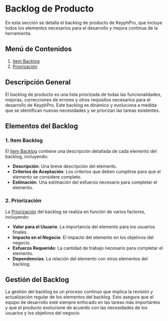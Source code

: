 # Backlog de Producto

En esta sección se detalla el backlog de producto de KeyphPro, que incluye todos los elementos necesarios para el desarrollo y mejora continua de la herramienta.

## Menú de Contenidos

1. [Item Backlog](01-item-backlog.md)
2. [Priorización](02-priorizacion.md)

## Descripción General

El backlog de producto es una lista priorizada de todas las funcionalidades, mejoras, correcciones de errores y otros requisitos necesarios para el desarrollo de KeyphPro. Este backlog es dinámico y evoluciona a medida que se identifican nuevas necesidades y se priorizan las tareas existentes.

## Elementos del Backlog

### 1. Item Backlog

El [Item Backlog](01-item-backlog.md) contiene una descripción detallada de cada elemento del backlog, incluyendo:

- **Descripción**: Una breve descripción del elemento.
- **Criterios de Aceptación**: Los criterios que deben cumplirse para que el elemento se considere completo.
- **Estimación**: Una estimación del esfuerzo necesario para completar el elemento.

### 2. Priorización

La [Priorización](02-priorizacion.md) del backlog se realiza en función de varios factores, incluyendo:

- **Valor para el Usuario**: La importancia del elemento para los usuarios finales.
- **Impacto en el Negocio**: El impacto del elemento en los objetivos del negocio.
- **Esfuerzo Requerido**: La cantidad de trabajo necesario para completar el elemento.
- **Dependencias**: La relación del elemento con otros elementos del backlog.

## Gestión del Backlog

La gestión del backlog es un proceso continuo que implica la revisión y actualización regular de los elementos del backlog. Esto asegura que el equipo de desarrollo esté siempre enfocado en las tareas más importantes y que el producto evolucione de acuerdo con las necesidades de los usuarios y los objetivos del negocio.
